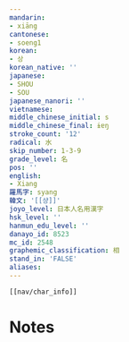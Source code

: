 ```yaml
---
mandarin:
- xiāng
cantonese:
- soeng1
korean:
- 상
korean_native: ''
japanese:
- SHOU
- SOU
japanese_nanori: ''
vietnamese:
middle_chinese_initial: s
middle_chinese_final: ɨɐŋ
stroke_count: '12'
radical: 水
skip_number: 1-3-9
grade_level: 名
pos: ''
english:
- Xiang
羅馬字: syang
韓文: '[[샹]]'
joyo_level: 日本人名用漢字
hsk_level: ''
hanmun_edu_level: ''
danayo_id: 8523
mc_id: 2548
graphemic_classification: 相
stand_in: 'FALSE'
aliases:
---
```

```meta-bind-embed
[[nav/char_info]]
```

# Notes
